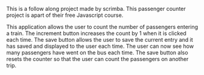This is a follow along project made by scrimba. This passenger counter project is apart of their free Javascript course. 

This application allows the user to count the number of passengers entering a train. The increment button increases the count by 1 when it is clicked each time. The save button allows the user to save the current entry and it has saved and displayed to the user each time. The user can now see how many passengers have went on the bus each time. The save button also resets the counter so that the user can count the passengers on another trip.